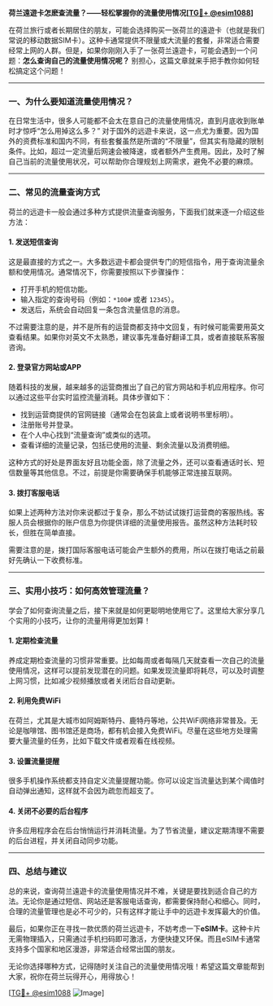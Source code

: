 **荷兰遠遊卡怎麽查流量？——轻松掌握你的流量使用情况[[TG💪+ @esim1088](https://t.me/s/esim1088)]**

在荷兰旅行或者长期居住的朋友，可能会选择购买一张荷兰的遠遊卡（也就是我们常说的移动数据SIM卡）。这种卡通常提供不限量或大流量的套餐，非常适合需要经常上网的人群。但是，如果你刚刚入手了一张荷兰遠遊卡，可能会遇到一个问题：**怎么查询自己的流量使用情况呢？** 别担心，这篇文章就来手把手教你如何轻松搞定这个问题！

---

### 一、为什么要知道流量使用情况？

在日常生活中，很多人可能都不会太在意自己的流量使用情况，直到月底收到账单时才惊呼“怎么用掉这么多？” 对于国外的远遊卡来说，这一点尤为重要。因为国外的资费标准和国内不同，有些套餐虽然是所谓的“不限量”，但其实有隐藏的限制条件。比如，超过一定流量后网速会被降速，或者额外产生费用。因此，及时了解自己当前的流量使用状况，可以帮助你合理规划上网需求，避免不必要的麻烦。

---

### 二、常见的流量查询方式

荷兰的远遊卡一般会通过多种方式提供流量查询服务，下面我们就来逐一介绍这些方法：

#### 1. **发送短信查询**
这是最直接的方式之一。大多数远遊卡都会提供专门的短信指令，用于查询流量余额和使用情况。通常情况下，你需要按照以下步骤操作：

- 打开手机的短信功能。
- 输入指定的查询号码（例如：`*100#` 或者 `12345`）。
- 发送后，系统会自动回复一条包含流量信息的消息。

不过需要注意的是，并不是所有的运营商都支持中文回复，有时候可能需要用英文查看结果。如果你对英文不太熟悉，建议事先准备好翻译工具，或者直接联系客服咨询。

#### 2. **登录官方网站或APP**
随着科技的发展，越来越多的运营商推出了自己的官方网站和手机应用程序。你可以通过这些平台实时监控流量消耗。具体步骤如下：

- 找到运营商提供的官网链接（通常会在包装盒上或者说明书里标明）。
- 注册账号并登录。
- 在个人中心找到“流量查询”或类似的选项。
- 查看详细的流量记录，包括已使用的流量、剩余流量以及消费明细。

这种方式的好处是界面友好且功能全面，除了流量之外，还可以查看通话时长、短信数量等其他信息。不过，前提是你需要确保手机能够正常连接互联网。

#### 3. **拨打客服电话**
如果上述两种方法对你来说都过于复杂，那么不妨试试拨打运营商的客服热线。客服人员会根据你的账户信息为你提供详细的流量使用报告。虽然这种方法耗时较长，但胜在简单直接。

需要注意的是，拨打国际客服电话可能会产生额外的费用，所以在拨打电话之前最好先确认一下收费标准。

---

### 三、实用小技巧：如何高效管理流量？

学会了如何查询流量之后，接下来就是如何更聪明地使用它了。这里给大家分享几个实用的小技巧，让你的流量用得更加划算！

#### 1. **定期检查流量**
养成定期检查流量的习惯非常重要。比如每周或者每隔几天就查看一次自己的流量使用情况，这样可以提前发现潜在的问题。如果发现流量即将耗尽，可以及时调整上网习惯，比如减少视频播放或者关闭后台自动更新。

#### 2. **利用免费WiFi**
在荷兰，尤其是大城市如阿姆斯特丹、鹿特丹等地，公共WiFi网络非常普及。无论是咖啡馆、图书馆还是商场，都有机会接入免费WiFi。尽量在这些地方处理需要大量流量的任务，比如下载文件或者观看在线视频。

#### 3. **设置流量提醒**
很多手机操作系统都支持自定义流量提醒功能。你可以设定当流量达到某个阈值时自动弹出通知，这样就不会因为疏忽而超支了。

#### 4. **关闭不必要的后台程序**
许多应用程序会在后台悄悄运行并消耗流量。为了节省流量，建议定期清理不需要的后台进程，并关闭自动同步功能。

---

### 四、总结与建议

总的来说，查询荷兰遠遊卡的流量使用情况并不难，关键是要找到适合自己的方法。无论你是通过短信、网站还是客服电话查询，都需要保持耐心和细心。同时，合理的流量管理也是必不可少的，只有这样才能让手中的远遊卡发挥最大的价值。

最后，如果你正在寻找一款优质的荷兰远遊卡，不妨考虑一下**eSIM卡**。这种卡片无需物理插入，只需通过手机扫码即可激活，方便快捷又环保。而且eSIM卡通常支持多个国家和地区漫游，非常适合经常出国的朋友。

无论你选择哪种方式，记得随时关注自己的流量使用情况哦！希望这篇文章能帮到大家，祝你在荷兰玩得开心，用得放心！

[[TG💪+ @esim1088](https://t.me/s/esim1088) ![Image](https://i.postimg.cc/4NQfJmqS/Snipaste-2025-05-13-00-14-12.png)]